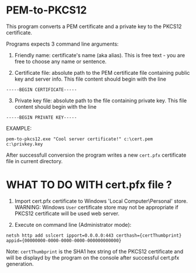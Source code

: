 # PEM-to-PKCS12

This program converts a PEM certificate and a private key to the PKCS12 certificate.

Programs expects 3 command line arguments:

1. Friendly name: certificate's name (aka alias). This is free text - you are free to choose any name or sentence.

2. Certificate file: absolute path to the PEM certificate file containing public key and server info. This file content should begin with the line

`-----BEGIN CERTIFICATE-----`

3. Private key file: absolute path to the file containing private key. This file content should begin with the line

`-----BEGIN PRIVATE KEY-----`

EXAMPLE:

```pem-to-pkcs12.exe "Cool server certificate!" c:\cert.pem c:\privkey.key```

After successfull conversion the program writes a new `cert.pfx` certificate file in current directory.


# WHAT TO DO WITH cert.pfx file ?

1. Import cert.pfx certificate to Windows 'Local Computer\\Personal' store.
WARNING: Windows `User` certificate store may not be appropriate if PKCS12 certificate will be used web server.

2. Execute on command line (Administrator mode):

```netsh http add sslcert ipport=0.0.0.0:443 certhash={certThumbprint} appid={00000000-0000-0000-0000-000000000000}```

Note: `certThumbprint` is the SHA1 hex string of the PKCS12 certificate and will be displayd by the program on the console after successful cert.pfx generation.
